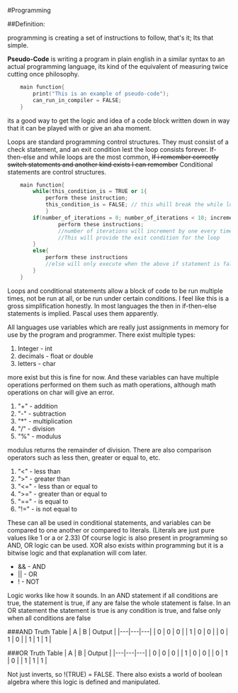 #Programming

##Definition:

programming is creating a set of instructions to follow, that's it; Its that simple.

__Pseudo-Code__ is writing a program in plain english in a similar syntax to an actual programming language, its kind of the equivalent of measuring twice cutting once philosophy. 

```c++
    main function{
        print("This is an example of pseudo-code");
        can_run_in_compiler = FALSE;
    }
```

its a good way to get the logic and idea of a code block written down in way that it can be played with or give an aha moment.

Loops are standard programming control structures. They must consist of a check statement, and an exit condition lest the loop consists forever. If-then-else and while loops are the most common, <s>If i remember correctly switch statements and another kind exists I can remember</s> Conditional statements are control structures.

```C++
    main function{
        while(this_condition_is = TRUE or 1{
            perform these instruction;
            this_condition_is = FALSE; // this whill break the while loop
            }
        if(number_of_iterations = 0; number_of_iterations < 10; increment number_of_iterations){
                perform these instructions;
                //number of iterations will increment by one every time all the code in the if statement is completed
                //This will provide the exit condition for the loop
        }
        else{
            perform these instructions
            //else will only execute when the above if statement is false and will only execute once
        }
    }
```

Loops and conditional statements allow a block of code to be run multiple times, not be run at all, or be run under certain conditions. I feel like this is a gross simplification honestly.
In most languages the then in if-then-else statements is implied. Pascal uses them apparently.

All languages use variables which are really just assignments in memory for use by the program and programmer. There exist multiple types:
1.  Integer - int
2.  decimals - float or double
3.  letters - char

more exist but this is fine for now. And these variables can have multiple operations performed on them such as math operations, although math operations on char will give an error.
1. "+" - addition
2. "-" - subtraction
3. "*" - multiplication
4. "/" - division
5.  "%" - modulus

modulus returns the remainder of division. There are also comparison operators such as less then, greater or equal to, etc.
1. "<" - less than
2. ">" - greater than
3. "<=" - less than or equal to
4. ">=" - greater than or equal to
5. "==" - is equal to
6. "!=" - is not equal to

These can all be used in conditional statements, and variables can be compared to one another or compared to literals. (Literals are just pure values like 1 or a or 2.33) Of course logic is also present in programming so AND, OR logic can be used. XOR also exists within programming but it is a bitwise logic and that explanation will com later. 
* && - AND
* || - OR
* ! - NOT

Logic works like how it sounds. In an AND statement if all conditions are true, the statement is true, if any are false the whole statement is false. In an OR statement the statement is true is any condition is true, and false only when all conditions are false

###AND Truth Table
| A | B | Output |
|---|---|---|
| 0 | 0 | 0 |
| 1 | 0 | 0 |
| 0 | 1 | 0 |
| 1 | 1 | 1 |

###OR Truth Table
| A | B | Output |
|---|---|---|
| 0 | 0 | 0 |
| 1 | 0 | 0 |
| 0 | 1 | 0 |
| 1 | 1 | 1 |

Not just inverts, so !(TRUE) = FALSE. There also exists a world of boolean algebra where this logic is defined and manipulated.